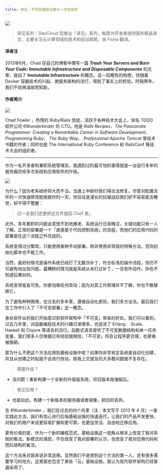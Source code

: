 ```yaml
---
title: 译见｜不可变基础设施与一次性组件
---
```


<!-- reviewed by fiona -->

![](http://7xi8kv.com5.z0.glb.qiniucdn.com/yijian-6-1.jpg)

> 译见系列｜DaoCloud 现推出「译见」系列，每周为开发者提供国外精品译文，主要关注云计算领域的技术和前沿趋势。由 Fiona 翻译。

#### 译者注

2013年6月，Chad 在自己的博客中撰写一篇 ***Trash Your Servers and Burn Your Code: Immutable Infrastructure and Disposable Components*** 的文章，提出了 **Immutable Infrastructure** 的概念。这一前瞻性的构想，伴随着 Docker 容器技术的兴起、微服务架构的流行，得到了事实上的检验。时隔两年，我们不妨再温故而知新。

#### 作者简介

![](http://7xi8kv.com5.z0.glb.qiniucdn.com/yijian-6-2.png)

Chad Fowler ，热情的 Ruby/Rails 信徒，活跃于各种技术大会上，知名 TODO 软件公司 6Wunderkinder 的 CTO。他是 *Rails Recipes*、*The Passionate Programmer: Creating a Remarkable Career in Software Development*、 *Programming Ruby*、 *The Ruby Way*、 *Professional Apache Tomcat* 等技术书籍的作者；同时也是 The International Ruby Conference 和 RailsConf 等技术大会的组织者。

---

作为一名开发者和兼职系统管理员，我遇到过的最可怕的事情就是一台运行多年的服务器历经多次系统和应用软件的升级。

![](http://7xi8kv.com5.z0.glb.qiniucdn.com/yijian-6-3.jpg)

为什么？因为老系统终将大而不当，当遇上中断时我们得古法修复。尽管对配置文件的一次快速修改能挽救你的一天，但往往是漫长的拉锯战后我们好不容易能去睡觉，却不得不警醒：

> 过一会我们还要把这文件放回 Chef 里。

此外，多年累积的问题会意想不到地爆发，系统运行日渐晦涩，关键功能只有一人了解。正常的部署是一个「直接基于代码控制系统」的流程，而他们的应用代码的部署是在这个流程之外完成的。

系统变得过分繁琐，只能使用某种手动部署。除非使用非常规的特殊方法，否则初始化脚本也不能工作。

当然，最好的情况是操作系统已经打了无数次补丁，符合标准的操作流程，但仍不可避免地出现问题。最糟糕的情况就是系统从未打过补丁，一旦有所动作，你也不知道后果如何。

系统变得岌岌可危。你害怕做任何改动；因为对其工作原理并不了解，你也不敢替换它。

为了避免种种困境，在过去的多年里，遵循自动化原则，我们多方设法。最后我们在工作中引入了「不可变部署」这一概念。

身处软件业的我们开始意识到软件架构中「不可变」带来的好处。我们可以看到，过去几年里，对函数编程技术的兴趣日渐增多，也促进了 Erlang、 Scala、 Haskell 和 Clojure 等语言的流行。函数式语言提供了不可变数据结构和单一任务变量。我们很多人仅根据已有经验就相信，「不可变」将会让程序更合理，也更难被搞砸。

那为什么不把这个方法应用到基础设施中呢？如果你非常肯定系统是自动化创建，并且从创建之时起就不会进行改动，那我上文提及的大多数问题就不复存在。

> 需要升级？
- 没问题！重新构建一个全新的升级版系统，将旧版本抛诸脑后。

> 修正应用？
- 也是如此。构建一个新版本的服务器或者镜像，把旧的丢弃。

在 6Wunderkinder ，我们在过去的四个月里（注：本文写于 2013 年 6 月）一直实践此方法。我们有信心进行后端基础设施的快速迭代，让我们的产品开发更快，对我们的用户来说更容易扩展和更可靠，也更加灵活、自由地迁移应用。

更有价值的是，作为一个新的编程范式，基础设施这一视角从根本上改变了我对系统的看法。新模式的涌现，不仅改变了我对部署的认识，也改变了我对应用代码和团队结构的看法。

这个方法来对我来说非常适用。显然我们不是想到这个方法的第一人，还有很多需要学习的地方。这里面也包含了某些「云」基础设施，我认为现代软件架构已经普遍采用了。